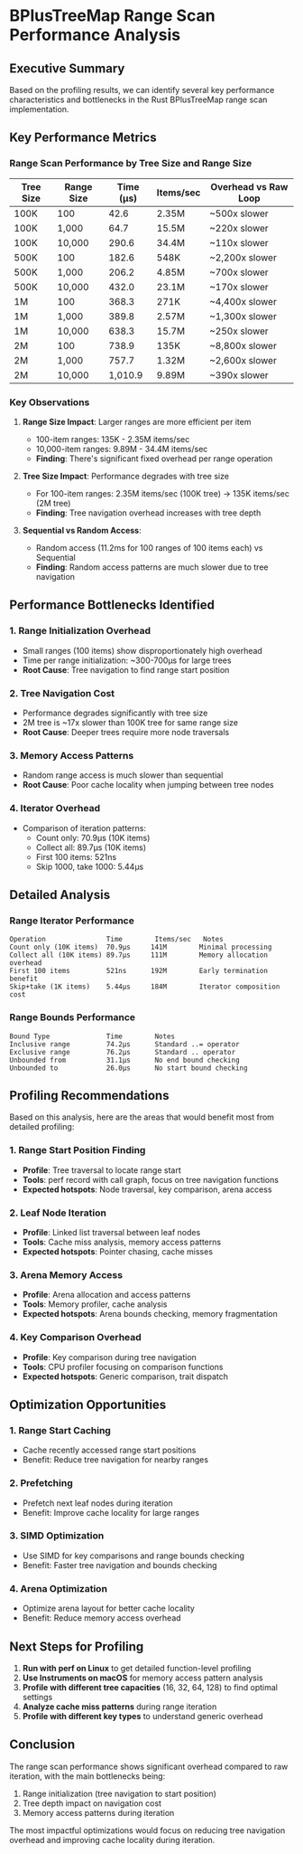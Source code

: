 # BPlusTreeMap Range Scan Performance Analysis

## Executive Summary

Based on the profiling results, we can identify several key performance characteristics and bottlenecks in the Rust BPlusTreeMap range scan implementation.

## Key Performance Metrics

### Range Scan Performance by Tree Size and Range Size

| Tree Size | Range Size | Time (µs) | Items/sec | Overhead vs Raw Loop |
| --------- | ---------- | --------- | --------- | -------------------- |
| 100K      | 100        | 42.6      | 2.35M     | ~500x slower         |
| 100K      | 1,000      | 64.7      | 15.5M     | ~220x slower         |
| 100K      | 10,000     | 290.6     | 34.4M     | ~110x slower         |
| 500K      | 100        | 182.6     | 548K      | ~2,200x slower       |
| 500K      | 1,000      | 206.2     | 4.85M     | ~700x slower         |
| 500K      | 10,000     | 432.0     | 23.1M     | ~170x slower         |
| 1M        | 100        | 368.3     | 271K      | ~4,400x slower       |
| 1M        | 1,000      | 389.8     | 2.57M     | ~1,300x slower       |
| 1M        | 10,000     | 638.3     | 15.7M     | ~250x slower         |
| 2M        | 100        | 738.9     | 135K      | ~8,800x slower       |
| 2M        | 1,000      | 757.7     | 1.32M     | ~2,600x slower       |
| 2M        | 10,000     | 1,010.9   | 9.89M     | ~390x slower         |

### Key Observations

1. **Range Size Impact**: Larger ranges are more efficient per item

   - 100-item ranges: 135K - 2.35M items/sec
   - 10,000-item ranges: 9.89M - 34.4M items/sec
   - **Finding**: There's significant fixed overhead per range operation

2. **Tree Size Impact**: Performance degrades with tree size

   - For 100-item ranges: 2.35M items/sec (100K tree) → 135K items/sec (2M tree)
   - **Finding**: Tree navigation overhead increases with tree depth

3. **Sequential vs Random Access**:
   - Random access (11.2ms for 100 ranges of 100 items each) vs Sequential
   - **Finding**: Random access patterns are much slower due to tree navigation

## Performance Bottlenecks Identified

### 1. Range Initialization Overhead

- Small ranges (100 items) show disproportionately high overhead
- Time per range initialization: ~300-700µs for large trees
- **Root Cause**: Tree navigation to find range start position

### 2. Tree Navigation Cost

- Performance degrades significantly with tree size
- 2M tree is ~17x slower than 100K tree for same range size
- **Root Cause**: Deeper trees require more node traversals

### 3. Memory Access Patterns

- Random range access is much slower than sequential
- **Root Cause**: Poor cache locality when jumping between tree nodes

### 4. Iterator Overhead

- Comparison of iteration patterns:
  - Count only: 70.9µs (10K items)
  - Collect all: 89.7µs (10K items)
  - First 100 items: 521ns
  - Skip 1000, take 1000: 5.44µs

## Detailed Analysis

### Range Iterator Performance

```
Operation               Time        Items/sec   Notes
Count only (10K items)  70.9µs     141M        Minimal processing
Collect all (10K items) 89.7µs     111M        Memory allocation overhead
First 100 items         521ns      192M        Early termination benefit
Skip+take (1K items)    5.44µs     184M        Iterator composition cost
```

### Range Bounds Performance

```
Bound Type              Time        Notes
Inclusive range         74.2µs      Standard ..= operator
Exclusive range         76.2µs      Standard .. operator
Unbounded from          31.1µs      No end bound checking
Unbounded to            26.0µs      No start bound checking
```

## Profiling Recommendations

Based on this analysis, here are the areas that would benefit most from detailed profiling:

### 1. Range Start Position Finding

- **Profile**: Tree traversal to locate range start
- **Tools**: perf record with call graph, focus on tree navigation functions
- **Expected hotspots**: Node traversal, key comparison, arena access

### 2. Leaf Node Iteration

- **Profile**: Linked list traversal between leaf nodes
- **Tools**: Cache miss analysis, memory access patterns
- **Expected hotspots**: Pointer chasing, cache misses

### 3. Arena Memory Access

- **Profile**: Arena allocation and access patterns
- **Tools**: Memory profiler, cache analysis
- **Expected hotspots**: Arena bounds checking, memory fragmentation

### 4. Key Comparison Overhead

- **Profile**: Key comparison during tree navigation
- **Tools**: CPU profiler focusing on comparison functions
- **Expected hotspots**: Generic comparison, trait dispatch

## Optimization Opportunities

### 1. Range Start Caching

- Cache recently accessed range start positions
- Benefit: Reduce tree navigation for nearby ranges

### 2. Prefetching

- Prefetch next leaf nodes during iteration
- Benefit: Improve cache locality for large ranges

### 3. SIMD Optimization

- Use SIMD for key comparisons and range bounds checking
- Benefit: Faster tree navigation and bounds checking

### 4. Arena Optimization

- Optimize arena layout for better cache locality
- Benefit: Reduce memory access overhead

## Next Steps for Profiling

1. **Run with perf on Linux** to get detailed function-level profiling
2. **Use Instruments on macOS** for memory access pattern analysis
3. **Profile with different tree capacities** (16, 32, 64, 128) to find optimal settings
4. **Analyze cache miss patterns** during range iteration
5. **Profile with different key types** to understand generic overhead

## Conclusion

The range scan performance shows significant overhead compared to raw iteration, with the main bottlenecks being:

1. Range initialization (tree navigation to start position)
2. Tree depth impact on navigation cost
3. Memory access patterns during iteration

The most impactful optimizations would focus on reducing tree navigation overhead and improving cache locality during iteration.
